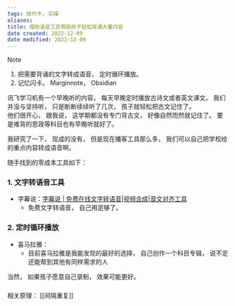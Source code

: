 ```yaml
---
tags: 技巧卡, 实操
aliases: 
title: 借助语音工具帮助孩子轻松背诵大量内容
date created: 2022-12-09
date modified: 2022-12-09
---
```

> [!NOTE]
> 1. 把需要背诵的文字转成语音， 定时循环播放。
> 2. 记忆闪卡。 Marginnote， Obsidian


讯飞学习机有一个早晚听的内容， 每天早晚定时播放古诗文或者英文课文。 我们并没与坚持听， 只是断断续续听了几次， 孩子就轻松把古文记住了。   
他们很开心， 跟我说， 这学期都没有专门背古文， 好像自然而然就记住了。 要是难背的思政等科目也有早晚听就好了。 

我研究了一下， 现成的没有， 但是现在播客工具那么多， 我们可以自己把学校给的重点内容转成语音啊。

随手找到的零成本工具如下：

### 1. 文字转语音工具
- 字幕说：[字幕说 | 免费在线文字转语音|视频合成|音文对齐工具](https://subspeak.top/) 
	- 免费文字转语音， 自己用足够了。
### 2. 定时循环播放
- 喜马拉雅：
	- 目前喜马拉雅是我能发现的最好的选择， 自己创作一个科目专辑， 说不定还能帮到其他有同样需求的人 

当然， 如果孩子愿意自己录制， 效果可能更好。




### 
相关原理： [[间隔重复]]

